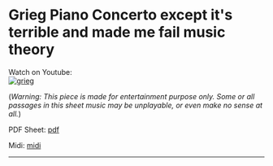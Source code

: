 # **Grieg Piano Concerto except it's terrible and made me fail music theory**       
              
Watch on Youtube:           
[![grieg](http://img.youtube.com/vi/wPUV6ASHJrY/0.jpg)](http://www.youtube.com/watch?v=wPUV6ASHJrY)             
              
(*Warning: This piece is made for entertainment purpose only. Some or all passages in this sheet music may be unplayable, or even make no sense at all.*) 
              
PDF Sheet: [pdf](pdf/grieg.pdf)           
              
Midi: [midi](midi/grieg.mid)              
              
-----         
